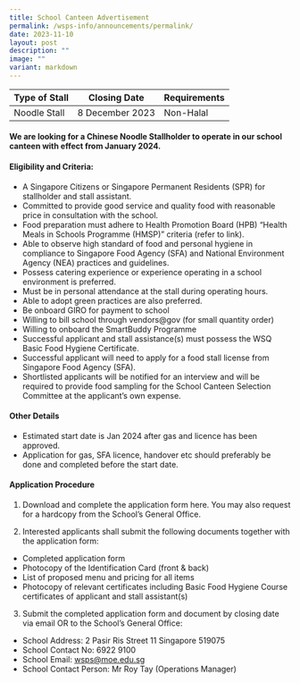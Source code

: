 ```yaml
---
title: School Canteen Advertisement
permalink: /wsps-info/announcements/permalink/
date: 2023-11-10
layout: post
description: ""
image: ""
variant: markdown
---
```

| Type of Stall | Closing Date | Requirements |
| -------- | -------- | -------- |
| Noodle Stall    | 8 December 2023     | Non-Halal     |

#### **We are looking for a Chinese Noodle Stallholder to operate in our school canteen with effect from January 2024.**

#### **Eligibility and Criteria:**

* A Singapore Citizens or Singapore Permanent Residents (SPR) for stallholder and stall assistant. 
* Committed to provide good service and quality food with reasonable price in consultation with the school.
* Food preparation must adhere to Health Promotion Board (HPB) “Health Meals in Schools Programme (HMSP)” criteria (refer to link). 
* Able to observe high standard of food and personal hygiene in compliance to Singapore Food Agency (SFA) and National Environment Agency (NEA) practices and guidelines.
* Possess catering experience or experience operating in a school environment is preferred.
* Must be in personal attendance at the stall during operating hours.
* Able to adopt green practices are also preferred.
* Be onboard GIRO for payment to school
* Willing to bill school through vendors@gov (for small quantity order)
* Willing to onboard the SmartBuddy Programme
* Successful applicant and stall assistance(s) must possess the WSQ Basic Food Hygiene Certificate.
* Successful applicant will need to apply for a food stall license from Singapore Food Agency (SFA).
* Shortlisted applicants will be notified for an interview and will be required to provide food sampling for the School Canteen Selection Committee at the applicant’s own expense.

#### **Other Details**
* Estimated start date is Jan 2024 after gas and licence has been approved.
* Application for gas, SFA licence, handover etc should preferably be done and completed before the start date. 

#### **Application Procedure**

1) Download and complete the application form here.
You may also request for a hardcopy from the School’s General Office. 

2) Interested applicants shall submit the following documents together with the application form:

* Completed application form
* Photocopy of the Identification Card (front & back)
* List of proposed menu and pricing for all items
* Photocopy of relevant certificates including Basic Food Hygiene Course certificates of applicant and stall assistant(s)

3) Submit the completed application form and document by closing date via email OR to the School’s General Office:
* School Address: 2 Pasir Ris Street 11 Singapore 519075
* School Contact No: 6922 9100
* School Email: wsps@moe.edu.sg 
* School Contact Person: Mr Roy Tay (Operations Manager)


